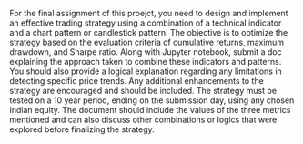 For the final assignment of this proejct, you need to design and implement an effective trading strategy using a combination of a technical indicator and a chart pattern or candlestick pattern. The objective is to optimize the strategy based on the evaluation criteria of cumulative returns, maximum drawdown, and Sharpe ratio. Along with Jupyter notebook, submit a doc explaining the approach taken to combine these indicators and patterns. You should also provide a logical explanation regarding any limitations in detecting specific price trends. Any additional enhancements to the strategy are encouraged and should be included. The strategy must be tested on a 10 year period, ending on the submission day, using any chosen Indian equity. The document should include the values of the three metrics mentioned and can also discuss other combinations or logics that were explored before finalizing the strategy.
